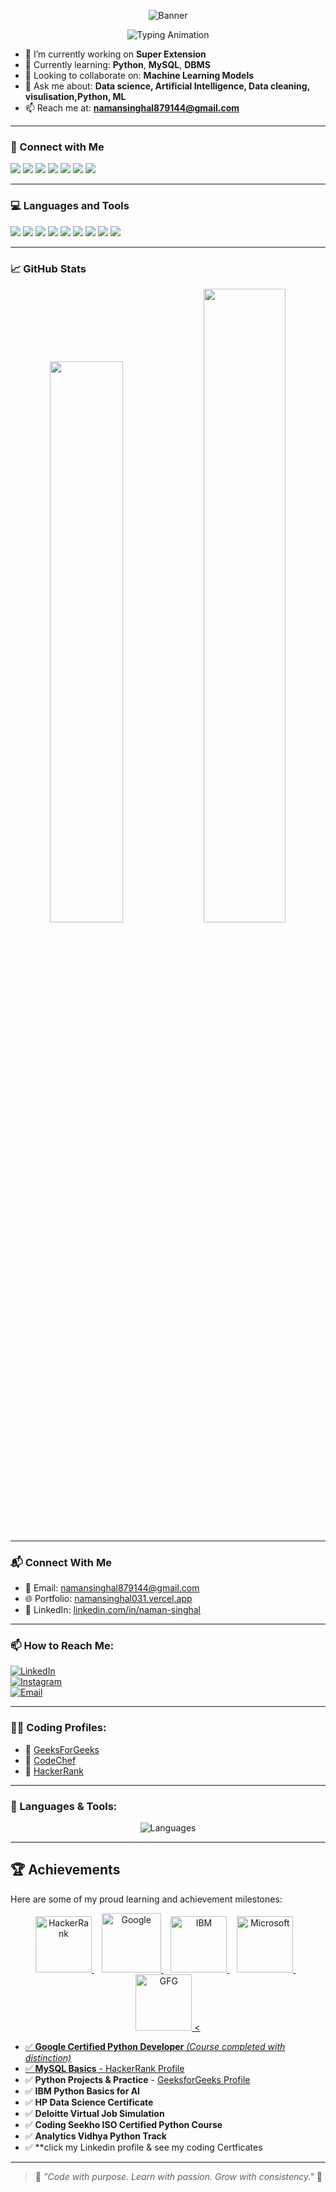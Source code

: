 <!-- Profile Banner -->
<!-- Profile Banner -->
<p align="center">
  <img src="https://capsule-render.vercel.app/api?type=waving&color=0D47A1&height=250&section=header&text=Hi%20There,%20I'm%20Naman%20Singhal!👋&fontSize=40&fontColor=ffffff" alt="Banner" />
</p>

<!-- Typing Text Animation -->
<p align="center">
  <img src="https://readme-typing-svg.demolab.com?font=Fira+Code&size=25&pause=1000&color=00BFFF&center=true&vCenter=true&width=600&lines=BCA+Student+from+MLN+College;Python%2C+MySQL%2C+Tkinter+Developer;Passionate+about+Data+Science+%F0%9F%8C%90" alt="Typing Animation" />
</p>

- 🔭 I’m currently working on **Super Extension**
- 🌱 Currently learning: **Python**, **MySQL**, **DBMS**
- 🤝 Looking to collaborate on: **Machine Learning Models**
- 💬 Ask me about: **Data science, Artificial Intelligence, Data cleaning, visulisation,Python, ML**
- 📫 Reach me at: **namansinghal879144@gmail.com**

---

### 📱 Connect with Me

<p align="left">
    <img src="https://img.shields.io/badge/LinkedIn-blue?logo=linkedin&logoColor=white" />
    <img src="https://img.shields.io/badge/Instagram-E4405F?logo=instagram&logoColor=white" />
    <img src="https://img.shields.io/badge/CodeChef-5B4638?logo=codechef&logoColor=white" />
    <img src="https://img.shields.io/badge/HackerRank-2EC866?logo=hackerrank&logoColor=white" />
    <img src="https://img.shields.io/badge/LeetCode-FFA116?logo=leetcode&logoColor=black" />
    <img src="https://img.shields.io/badge/HackerEarth-323754?logo=hackerearth&logoColor=white" />
    <img src="https://img.shields.io/badge/GeeksForGeeks-0F9D58?logo=geeksforgeeks&logoColor=white" />
</p>

---

### 💻 Languages and Tools

<p align="left">
  <img src="https://img.shields.io/badge/Python-3776AB?logo=python&logoColor=white" />
  <img src="https://img.shields.io/badge/MySQL-4479A1?logo=mysql&logoColor=white" />
  <img src="https://img.shields.io/badge/Numpy-E34F26?logo=html5&logoColor=white" />
  <img src="https://img.shields.io/badge/Pandas-1572B6?logo=css3&logoColor=white" />
  <img src="https://img.shields.io/badge/tkinter-F7DF1E?logo=javascript&logoColor=black" />
  <img src="https://img.shields.io/badge/C++-00599C?logo=c%2B%2B&logoColor=white" />
  <img src="https://img.shields.io/badge/pytorch-007396?logo=java&logoColor=white" />
  <img src="https://img.shields.io/badge/scikit-learn-20232A?logo=react&logoColor=61DAFB" />
  <img src="https://img.shields.io/badge/Tensorflow-F24E1E?logo=figma&logoColor=white" />
</p>

---

### 📈 GitHub Stats

<p align="center">
  <img src="https://github-readme-stats.vercel.app/api?username=Naman-singhal-123&show_icons=true&theme=radical" width="48%" />
  <img src="https://github-readme-streak-stats.herokuapp.com/?user=Naman-singhal-123&theme=radical" width="51%" />
</p>


---

### 📬 Connect With Me

- 📧 Email: [namansinghal879144@gmail.com](mailto:namansinghal879144@gmail.com)
- 🌐 Portfolio: [namansinghal031.vercel.app](https://auth.geeksforgeeks.org/user/namansinghr2wg/practice)
- 🔗 LinkedIn: [linkedin.com/in/naman-singhal](https://www.linkedin.com/in/naman-singhal-49151a35b?utm_source=share&utm_campaign=share_via&utm_content=profile&utm_medium=android_app)

---
### 📫 How to Reach Me:
[![LinkedIn](https://img.shields.io/badge/LinkedIn-blue?style=for-the-badge&logo=linkedin)](https://www.linkedin.com/in/naman-singhal-49151a35b?utm_source=share&utm_campaign=share_via&utm_content=profile&utm_medium=android_app)  
[![Instagram](https://img.shields.io/badge/Instagram-E4405F?style=for-the-badge&logo=instagram)](https://www.instagram.com/__its.naman.07__?igsh=MTQ2aWxpNHZxcjNqeQ==)  
[![Email](https://img.shields.io/badge/Gmail-red?style=for-the-badge&logo=gmail&logoColor=white)](mailto:namansinghal8791442gmail.com)

---

### 🧑‍💻 Coding Profiles:
- 🔗 [GeeksForGeeks](https://auth.geeksforgeeks.org/user/namansinghr2wg/practice)
- 🔗 [CodeChef](https://www.codechef.com/users/NamanSinghal)
- 🔗 [HackerRank](https://www.codechef.com/users/@naman31singhal)
---

### 🚀 Languages & Tools:

<p align="center">
  <img src="https://skillicons.dev/icons?i=python,mysql,html,css,js,react,cpp,java,c,figma,oracle,mongodb,vscode,pandas" alt="Languages" />
</p>

---

## 🏆 Achievements

Here are some of my proud learning and achievement milestones:

<p align="center">
  <a href="https://www.hackerrank.com/naman31singhal?hr_r=1" target="_blank">
    <img alt="HackerRank" width="90" src="https://cdn.worldvectorlogo.com/logos/hackerrank.svg" />
  </a>
  &nbsp;&nbsp;
  <a href="https://www.google.com" target="_blank">
    <img alt="Google" width="95" src="https://upload.wikimedia.org/wikipedia/commons/2/2f/Google_2015_logo.svg" />
  </a>
  &nbsp;&nbsp;
  <a href="https://www.ibm.com/skills" target="_blank">
    <img alt="IBM" width="90" src="https://upload.wikimedia.org/wikipedia/commons/5/51/IBM_logo.svg" />
  </a>
  &nbsp;&nbsp;
  <a href="https://www.microsoft.com/en-in/learn" target="_blank">
    <img alt="Microsoft" width="90" src="https://upload.wikimedia.org/wikipedia/commons/9/96/Microsoft_logo_%282012%29.svg" />
  </a>
  &nbsp;&nbsp;
  <a href="https://www.geeksforgeeks.org/" target="_blank">
    <img alt="GFG" width="90" src="https://upload.wikimedia.org/wikipedia/commons/4/43/GeeksforGeeks.svg" />
  <


- ✅ **Google Certified Python Developer** *(Course completed with distinction)*
- ✅ **MySQL Basics** - [HackerRank Profile](https://www.hackerrank.com/naman31singhal)
- ✅ **Python Projects & Practice** - [GeeksforGeeks Profile](https://auth.geeksforgeeks.org/user/naman31snryk/practice)
- ✅ **IBM Python Basics for AI**
- ✅ **HP Data Science Certificate**
- ✅ **Deloitte Virtual Job Simulation**
- ✅ **Coding Seekho ISO Certified Python Course**
- ✅ **Analytics Vidhya Python Track**
- ✅ **click my Linkedin profile & see my coding Certficates

---
> 🧠 *"Code with purpose. Learn with passion. Grow with consistency."* 🚀

